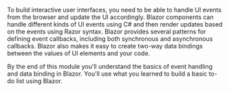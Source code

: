 To build interactive user interfaces, you need to be able to handle UI events from the browser and update the UI accordingly. Blazor components can handle different kinds of UI events using C# and then render updates based on the events using Razor syntax. Blazor provides several patterns for defining event callbacks, including both synchronous and asynchronous callbacks. Blazor also makes it easy to create two-way data bindings between the values of UI elements and your code.

By the end of this module you'll understand the basics of event handling and data binding in Blazor. You'll use what you learned to build a basic to-do list using Blazor.
